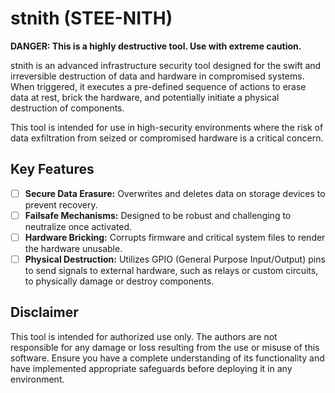 # stnith (STEE-NITH)

**DANGER: This is a highly destructive tool. Use with extreme caution.**

stnith is an advanced infrastructure security tool designed for the swift and irreversible destruction of data and hardware in compromised systems.
When triggered, it executes a pre-defined sequence of actions to erase data at rest, brick the hardware, and potentially initiate a physical destruction of components.

This tool is intended for use in high-security environments where the risk of data exfiltration from seized or compromised hardware is a critical concern.

## Key Features

- [ ] **Secure Data Erasure:** Overwrites and deletes data on storage devices to prevent recovery.
- [ ] **Failsafe Mechanisms:** Designed to be robust and challenging to neutralize once activated.
- [ ] **Hardware Bricking:** Corrupts firmware and critical system files to render the hardware unusable.
- [ ] **Physical Destruction:** Utilizes GPIO (General Purpose Input/Output) pins to send signals to external hardware, such as relays or custom circuits, to physically damage or destroy components.

## Disclaimer

This tool is intended for authorized use only. The authors are not responsible for any damage or loss resulting from the use or misuse of this software.
Ensure you have a complete understanding of its functionality and have implemented appropriate safeguards before deploying it in any environment.
